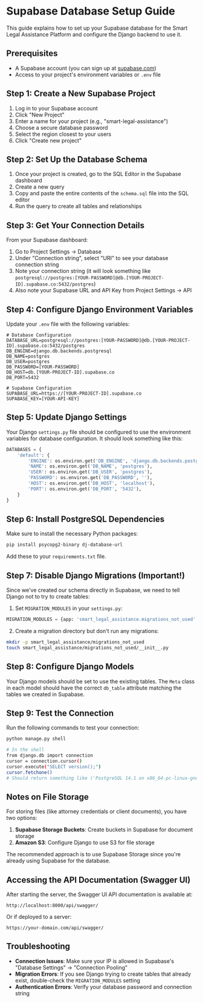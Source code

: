 # Supabase Database Setup Guide

This guide explains how to set up your Supabase database for the Smart Legal Assistance Platform and configure the Django backend to use it.

## Prerequisites

- A Supabase account (you can sign up at [supabase.com](https://supabase.com))
- Access to your project's environment variables or `.env` file

## Step 1: Create a New Supabase Project

1. Log in to your Supabase account
2. Click "New Project"
3. Enter a name for your project (e.g., "smart-legal-assistance")
4. Choose a secure database password
5. Select the region closest to your users
6. Click "Create new project"

## Step 2: Set Up the Database Schema

1. Once your project is created, go to the SQL Editor in the Supabase dashboard
2. Create a new query
3. Copy and paste the entire contents of the `schema.sql` file into the SQL editor
4. Run the query to create all tables and relationships

## Step 3: Get Your Connection Details

From your Supabase dashboard:

1. Go to Project Settings → Database
2. Under "Connection string", select "URI" to see your database connection string
3. Note your connection string (it will look something like `postgresql://postgres:[YOUR-PASSWORD]@db.[YOUR-PROJECT-ID].supabase.co:5432/postgres`)
4. Also note your Supabase URL and API Key from Project Settings → API

## Step 4: Configure Django Environment Variables

Update your `.env` file with the following variables:

```
# Database Configuration
DATABASE_URL=postgresql://postgres:[YOUR-PASSWORD]@db.[YOUR-PROJECT-ID].supabase.co:5432/postgres
DB_ENGINE=django.db.backends.postgresql
DB_NAME=postgres
DB_USER=postgres
DB_PASSWORD=[YOUR-PASSWORD]
DB_HOST=db.[YOUR-PROJECT-ID].supabase.co
DB_PORT=5432

# Supabase Configuration
SUPABASE_URL=https://[YOUR-PROJECT-ID].supabase.co
SUPABASE_KEY=[YOUR-API-KEY]
```

## Step 5: Update Django Settings

Your Django `settings.py` file should be configured to use the environment variables for database configuration. It should look something like this:

```python
DATABASES = {
    'default': {
        'ENGINE': os.environ.get('DB_ENGINE', 'django.db.backends.postgresql'),
        'NAME': os.environ.get('DB_NAME', 'postgres'),
        'USER': os.environ.get('DB_USER', 'postgres'),
        'PASSWORD': os.environ.get('DB_PASSWORD', ''),
        'HOST': os.environ.get('DB_HOST', 'localhost'),
        'PORT': os.environ.get('DB_PORT', '5432'),
    }
}
```

## Step 6: Install PostgreSQL Dependencies

Make sure to install the necessary Python packages:

```bash
pip install psycopg2-binary dj-database-url
```

Add these to your `requirements.txt` file.

## Step 7: Disable Django Migrations (Important!)

Since we've created our schema directly in Supabase, we need to tell Django not to try to create tables:

1. Set `MIGRATION_MODULES` in your `settings.py`:

```python
MIGRATION_MODULES = {app: 'smart_legal_assistance.migrations_not_used' for app in INSTALLED_APPS}
```

2. Create a migration directory but don't run any migrations:

```bash
mkdir -p smart_legal_assistance/migrations_not_used
touch smart_legal_assistance/migrations_not_used/__init__.py
```

## Step 8: Configure Django Models

Your Django models should be set to use the existing tables. The `Meta` class in each model should have the correct `db_table` attribute matching the tables we created in Supabase.

## Step 9: Test the Connection

Run the following commands to test your connection:

```bash
python manage.py shell

# In the shell
from django.db import connection
cursor = connection.cursor()
cursor.execute("SELECT version();")
cursor.fetchone()
# Should return something like ('PostgreSQL 14.1 on x86_64-pc-linux-gnu...', )
```

## Notes on File Storage

For storing files (like attorney credentials or client documents), you have two options:

1. **Supabase Storage Buckets**: Create buckets in Supabase for document storage
2. **Amazon S3**: Configure Django to use S3 for file storage

The recommended approach is to use Supabase Storage since you're already using Supabase for the database.

## Accessing the API Documentation (Swagger UI)

After starting the server, the Swagger UI API documentation is available at:

```
http://localhost:8000/api/swagger/
```

Or if deployed to a server:

```
https://your-domain.com/api/swagger/
```

## Troubleshooting

- **Connection Issues**: Make sure your IP is allowed in Supabase's "Database Settings" → "Connection Pooling"
- **Migration Errors**: If you see Django trying to create tables that already exist, double-check the `MIGRATION_MODULES` setting
- **Authentication Errors**: Verify your database password and connection string 